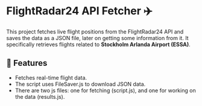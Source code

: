 # FlightRadar24 API Fetcher ✈️

This project fetches live flight positions from the FlightRadar24 API and saves the data as a JSON file, later on getting some information from it. It specifically retrieves flights related to **Stockholm Arlanda Airport (ESSA)**.

## 🚀 Features
- Fetches real-time flight data.
- The script uses FileSaver.js to download JSON data.
- There are two js files: one for fetching (script.js), and one for working on the data (results.js). 


